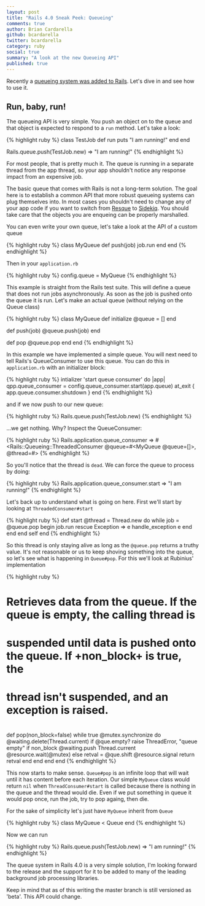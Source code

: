 ```yaml
---
layout: post
title: "Rails 4.0 Sneak Peek: Queueing"
comments: true
author: Brian Cardarella
github: bcardarella
twitter: bcardarella
category: ruby
social: true
summary: "A look at the new Queueing API"
published: true
---
```


Recently a [queueing system was added to Rails](https://github.com/rails/rails/commit/adff4a706a5d7ad18ef05303461e1a0d848bd662).
Let's dive in and see how to use it.

## Run, baby, run! ##

The queueing API is very simple. You push an object on to the queue and
that object is expected to respond to a `run` method. Let's take a look:

{% highlight ruby %}
class TestJob
  def run
    puts "I am running!"
  end
end

Rails.queue.push(TestJob.new)
=> "I am running!"
{% endhighlight %}

For most people, that is pretty much it. The queue is running in a
separate thread from the app thread, so your app shouldn't notice any
response impact from an expensive job.

The basic queue that comes with Rails is not a long-term solution. The
goal here is to establish a common API that more robust queueing systems
can plug themselves into. In most cases you shouldn't need to change any
of your app code if you want to switch from
[Resque](https://github.com/defunkt/resque) to
[Sidekiq](https://github.com/mperham/sidekiq). You should take care that
the objects you are enqueing can be properly marshalled.

You can even write your own queue, let's take a look at the API of a
custom queue

{% highlight ruby %}
class MyQueue
  def push(job)
    job.run
  end
end
{% endhighlight %}

Then in your `application.rb`

{% highlight ruby %}
config.queue = MyQueue
{% endhighlight %}

This example is straight from the Rails test suite. This will define a
queue that does not run jobs asynchronously. As soon as the job is
pushed onto the queue it is run. Let's make an actual queue (without relying on
the Queue class)

{% highlight ruby %}
class MyQueue
  def initialize
    @queue = []
  end

  def push(job)
    @queue.push(job)
  end

  def pop
    @queue.pop
  end
end
{% endhighlight %}

In this example we have implemented a simple queue. You will next need
to tell Rails's QueueConsumer to use this queue. You can do this in
`application.rb` with an initializer block:

{% highlight ruby %}
intializer 'start queue consumer' do |app|
  qpp.queue_consumer = config.queue_consumer.start(app.queue)
  at_exit { app.queue.consumer.shutdown }
end
{% endhighlight %}

and if we now push to our new queue:

{% highlight ruby %}
Rails.queue.push(TestJob.new)
{% endhighlight %}

...we get nothing. Why? Inspect the QueueConsumer:

{% highlight ruby %}
Rails.application.queue_consumer
=> #<Rails::Queueing::ThreadedConsumer @queue=#<MyQueue @queue=[]>, @thread=#<Thread dead>>
{% endhighlight %}


So you'll notice that the thread is `dead`. We can force the queue to
process by doing:

{% highlight ruby %}
Rails.application.queue_consumer.start
=> "I am running!"
{% endhighlight %}

Let's back up to understand what is going on here. First we'll start by looking at `ThreadedConsumer#start`

{% highlight ruby %}
def start
  @thread = Thread.new do
    while job = @queue.pop
      begin
        job.run
      rescue Exception => e
        handle_exception e
      end
    end
  end
  self
end
{% endhighlight %}

So this thread is only staying alive as long as the `@queue.pop` returns a truthy value.
It's not reasonable or us to keep shoving something into the queue, so let's see what is happening 
in `Queue#pop`. For this we'll look at Rubinius' implementation

{% highlight ruby %}
# Retrieves data from the queue.  If the queue is empty, the calling thread is
# suspended until data is pushed onto the queue.  If +non_block+ is true, the
# thread isn't suspended, and an exception is raised.
#
def pop(non_block=false)
  while true
    @mutex.synchronize do
      @waiting.delete(Thread.current)
      if @que.empty?
        raise ThreadError, "queue empty" if non_block
        @waiting.push Thread.current
        @resource.wait(@mutex)
      else
        retval = @que.shift
        @resource.signal
        return retval
      end
    end
  end
end
{% endhighlight %}

This now starts to make sense. `Queue#pop` is an infinite loop that will wait until it has
content before each iteration. Our simple `MyQueue` class would return `nil` when `ThreadConsumer#start`
is called because there is nothing in the queue and the thread would die. Even if we put something in
queue it would pop once, run the job, try to pop againg, then die.

For the sake of simplicity let's just have `MyQueue` inherit from
`Queue`

{% highlight ruby %}
class MyQueue < Queue
end
{% endhighlight %}

Now we can run

{% highlight ruby %}
Rails.queue.push(TestJob.new)
=> "I am running!"
{% endhighlight %}

The queue system in Rails 4.0 is a very simple solution, I'm looking
forward to the release and the support for it to be added to many of the
leading background job processing libraries.

Keep in mind that as of this writing the master branch is still
versioned as 'beta'. This API could change.
